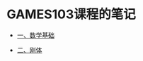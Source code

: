 # GAMES103课程的笔记



- [一、数学基础][数学基础]

  [数学基础]: /GAMES103/1Math_Background.md

- [二、刚体][刚体]

[刚体]: /GAMES103/2RigidBody.md

